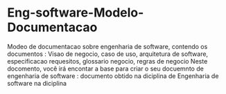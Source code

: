 # Eng-software-Modelo-Documentacao
Modeo de documentacao sobre engenharia de software, contendo os documentos : Visao de negocio, caso de uso, arquitetura de software, especificacao requesitos, glossario negocio, regras de negocio
Neste docomento, você irá encontar a base para criar o seu docuemnto de engenharia de software : documento obtido na diciplina de Engenharia de software na diciplina 
